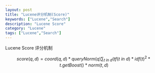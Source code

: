 ```yaml
---
layout: post
title: "Lucene评分机制(Score)"
keywords: ["Lucene","Search"]
description: "Lucene Score"
category: "Lucene"
tags: ["Lucene","Search"]
---
```

Lucene Score 评分机制

$$score(q,d)=coord(q,d)*queryNorm(q)\sum_{t\ in\ d }(tf( t\ in\ d )*idf(t)^2*t.getBoost()*norm(t,d)$$
